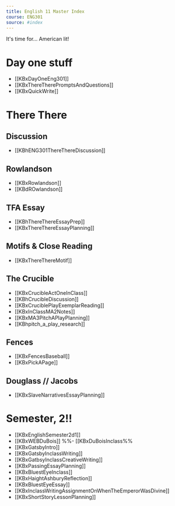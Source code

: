 ```yaml
---
title: English 11 Master Index
course: ENG301
source: #index
---
```


It's time for... American lit!

# Day one stuff
- [[KBxDayOneEng301]]
- [[KBxThereTherePromptsAndQuestions]]
- [[KBxQuickWrite]]

# There There

## Discussion
- [[KBhENG301ThereThereDiscussion]] 

## Rowlandson 
- [[KBxRowlandson]]
- [[KBdROwlandson]]

## TFA Essay
- [[KBhThereThereEssayPrep]] 
- [[KBxThereThereEssayPlanning]]

## Motifs & Close Reading 
- [[KBxThereThereMotif]]


## The Crucible
- [[KBxCrucibleActOneInClass]]
- [[KBhCrucibleDiscussion]] 
- [[KBxCruciblePlayExemplarReading]]
- [[KBxInClassMA2Notes]]
- [[KBxMA3PitchAPlayPlanning]]
- [[KBhpitch_a_play_research]]   

## Fences

- [[KBxFencesBaseball]]
- [[KBxPickAPage]]


## Douglass // Jacobs

- [[KBxSlaveNarrativesEssayPlanning]]


# Semester, 2!!

- [[KBxEnglishSemester2d1]]
- [[KBxWEBDuBois]]
%%- [[KBxDuBoisInclass%%
- [[KBxGatsbyIntro]]
- [[KBxGatsbyInclassWriting]]
- [[KBxGatbsyInclassCreativeWriting]]
- [[KBxPassingEssayPlanning]]
- [[KBxBluestEyeInclass]]
- [[KBxHaightAshburyReflection]]
- [[KBxBluestEyeEssay]]
- [[KBxInclassWritingAssignmentOnWhenTheEmperorWasDivine]]
- [[KBxShortStoryLessonPlanning]]


























